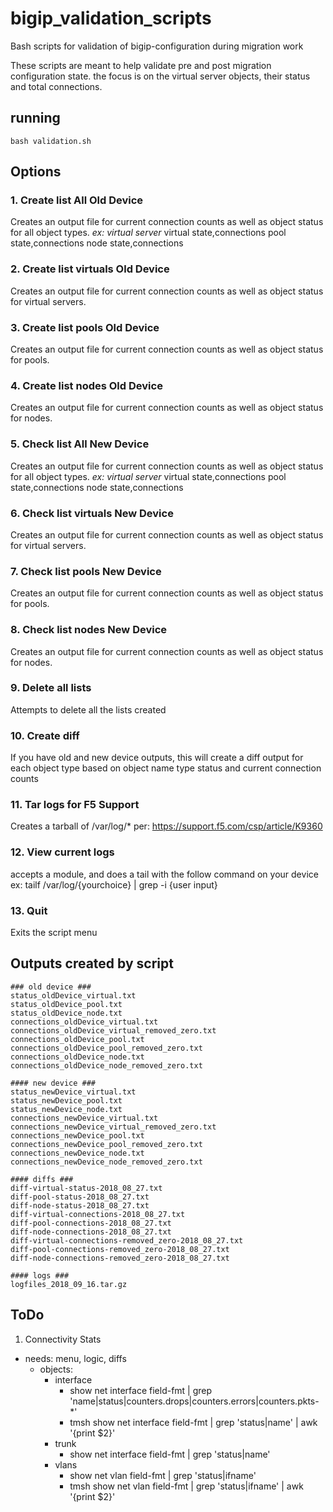 # bigip_validation_scripts
Bash scripts for validation of bigip-configuration during migration work

These scripts are meant to help validate pre and post migration configuration state.
the focus is on the virtual server objects, their status and total connections.

## running
```
bash validation.sh
```
## Options
### 1. Create list All Old Device
Creates an output file for current connection counts as well as object status for all object types. 
*ex: virtual server* 
virtual state,connections
pool state,connections
node state,connections
### 2. Create list virtuals Old Device
Creates an output file for current connection counts as well as object status for virtual servers. 
### 3. Create list pools Old Device
Creates an output file for current connection counts as well as object status for pools. 
### 4. Create list nodes Old Device
Creates an output file for current connection counts as well as object status for nodes. 
### 5. Check list All New Device
Creates an output file for current connection counts as well as object status for all object types. 
*ex: virtual server* 
virtual state,connections
pool state,connections
node state,connections
### 6. Check list virtuals New Device
Creates an output file for current connection counts as well as object status for virtual servers. 
### 7. Check list pools New Device
Creates an output file for current connection counts as well as object status for pools. 
### 8. Check list nodes New Device
Creates an output file for current connection counts as well as object status for nodes. 
### 9. Delete all lists
Attempts to delete all the lists created
### 10. Create diff
If you have old and new device outputs, this will create a diff output for each object type based on object name type status and current connection counts
### 11. Tar logs for F5 Support
Creates a tarball of /var/log/* per: https://support.f5.com/csp/article/K9360
### 12. View current logs
accepts a module, and does a tail with the follow command on your device
ex: tailf /var/log/{yourchoice} | grep -i {user input}
### 13. Quit
Exits the script menu

## Outputs created by script
```
### old device ###
status_oldDevice_virtual.txt
status_oldDevice_pool.txt
status_oldDevice_node.txt
connections_oldDevice_virtual.txt
connections_oldDevice_virtual_removed_zero.txt
connections_oldDevice_pool.txt
connections_oldDevice_pool_removed_zero.txt
connections_oldDevice_node.txt
connections_oldDevice_node_removed_zero.txt

#### new device ###
status_newDevice_virtual.txt
status_newDevice_pool.txt
status_newDevice_node.txt
connections_newDevice_virtual.txt
connections_newDevice_virtual_removed_zero.txt
connections_newDevice_pool.txt
connections_newDevice_pool_removed_zero.txt 
connections_newDevice_node.txt
connections_newDevice_node_removed_zero.txt

#### diffs ###
diff-virtual-status-2018_08_27.txt
diff-pool-status-2018_08_27.txt
diff-node-status-2018_08_27.txt
diff-virtual-connections-2018_08_27.txt
diff-pool-connections-2018_08_27.txt
diff-node-connections-2018_08_27.txt
diff-virtual-connections-removed_zero-2018_08_27.txt
diff-pool-connections-removed_zero-2018_08_27.txt
diff-node-connections-removed_zero-2018_08_27.txt

#### logs ###
logfiles_2018_09_16.tar.gz
```
## ToDo ##
1.  Connectivity Stats
- needs: menu, logic, diffs
  - objects:
    - interface
      - show net interface field-fmt | grep 'name\|status\|counters.drops\|counters.errors\|counters.pkts-*'
      - tmsh show net interface field-fmt | grep 'status\|name' | awk '{print $2}'
    - trunk
      - show net interface field-fmt |  grep 'status\|name'
    - vlans
      - show net vlan field-fmt | grep 'status\|ifname'
      - tmsh show net vlan field-fmt | grep 'status\|ifname' | awk '{print $2}'
